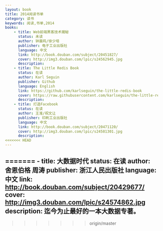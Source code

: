```yaml
---
layout: book
title: 2014阅读书单
category: 读书
keywords: 阅读,书单,2014
books: 
    - title: Web前端黑客技术揭秘
      status: 未读
      author: 钟晨鸣/徐少培
      publisher: 电子工业出版社
      language: 中文
      link: http://book.douban.com/subject/20451827/
      cover: http://img3.douban.com/lpic/s24562945.jpg
      description:
    - title: The Little Redis Book
      status: 在读
      author: Karl Seguin
      publisher: Github
      language: English
      link: https://github.com/karlseguin/the-little-redis-book
      cover: https://raw.githubusercontent.com/karlseguin/the-little-redis-book/master/en/title.png
      description:
    - title: 打造Facebook
      status: 在读
      author: 王淮/祝文让
      publisher: 印刷工业出版社
      language: 中文
      link: http://book.douban.com/subject/20471120/
      cover: http://img3.douban.com/lpic/s24581301.jpg
      description: 
<<<<<<< HEAD
---
```

=======
    - title: 大数据时代
      status: 在读
      author: 舍恩伯格 周涛 
      publisher: 浙江人民出版社
      language: 中文
      link: http://book.douban.com/subject/20429677/
      cover: http://img3.douban.com/lpic/s24574862.jpg
      description: 迄今为止最好的一本大数据专著。
---
>>>>>>> origin/master
